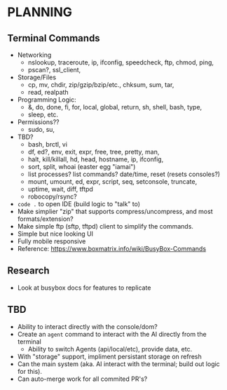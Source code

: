 # PLANNING

## Terminal Commands
- Networking
  - nslookup, traceroute, ip, ifconfig, speedcheck, ftp, chmod, ping, 
  - pscan?, ssl_client, 
- Storage/Files
  - cp, mv, chdir, zip/gzip/bzip/etc., chksum, sum, tar, 
  - read, realpath
- Programming Logic:
  - &, do, done, fi, for, local, global, return, sh, shell, bash, type,
  - sleep, etc.
- Permissions??
  - sudo, su,
- TBD?
  - bash,  brctl, vi
  - df, ed?, env, exit, expr, free, tree, pretty, man, 
  - halt, kill/killall, hd, head, hostname, ip, ifconfig, 
  - sort, split, whoai (easter egg "iamai")
  - list processes? list commands? date/time, reset (resets consoles?)
  - mount, umount, ed, expr, script, seq, setconsole, truncate, 
  - uptime, wait, diff, tftpd
  - robocopy/rsync?
- `code .` to open IDE (build logic to "talk" to)
- Make simplier "zip" that supports compress/uncompress, and most formats/extension?
- Make simple ftp (sftp, tftpd) client to simplify the commands.
- Simple but nice looking UI
- Fully mobile responsive
- Reference:
  https://www.boxmatrix.info/wiki/BusyBox-Commands

## Research
- Look at busybox docs for features to replicate

## TBD
- Ability to interact directly with the console/dom?
- Create an `agent` command to interact with the AI directly from the terminal
  - Ability to switch Agents (api/local/etc), provide data, etc.
- With "storage" support, impliment persistant storage on refresh
- Can the main system (aka. AI interact with the terminal; build out logic for this).
- Can auto-merge work for all commited PR's?